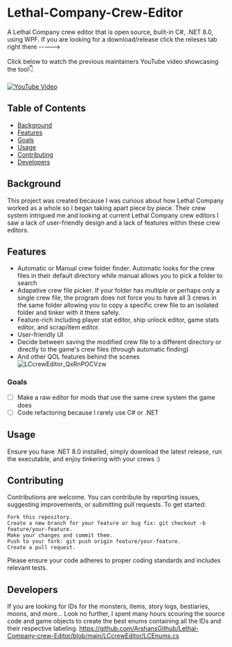 # Lethal-Company-Crew-Editor

A Lethal Company crew editor that is open source, built-in C#, .NET 8.0, using WPF. If you are looking for a download/release click the releses tab right there -----> <br><br>
Click below to watch the previous maintainers YouTube video showcasing the tool👇<br><br>
[![YouTube Video](https://img.youtube.com/vi/GG6tZs23O1Q/0.jpg)](https://www.youtube.com/watch?v=GG6tZs23O1Q)

## Table of Contents
- [Background](#background)
- [Features](#features)
- [Goals](#goals)
- [Usage](#usage)
- [Contributing](#contributing)
- [Developers](#developers)

## Background
This project was created because I was curious about how Lethal Company worked as a whole so I began taking apart piece by piece. Their crew system intrigued me and looking at current Lethal Company crew editors I saw a lack of user-friendly design and a lack of features within these crew editors.

## Features
- Automatic or Manual crew folder finder. Automatic looks for the crew files in their default directory while manual allows you to pick a folder to search
- Adapative crew file picker. If your folder has multiple or perhaps only a single crew file, the program does not force you to have all 3 crews in the same folder allowing you to copy a specific crew file to an isolated folder and tinker with it there safely.
- Feature-rich including player stat editor, ship unlock editor, game stats editor, and scrap/item editor.
- User-friendly UI
- Decide between saving the modified crew file to a different directory or directly to the game's crew files (through automatic finding)
- And other QOL features behind the scenes
![LCcrewEditor_QxRnPOCVzw](https://github.com/ArshansGithub/Lethal-Company-crew-Editor/assets/111618520/2495d997-6c6d-4e08-b669-5a6aeaf93881)

### Goals
- [ ] Make a raw editor for mods that use the same crew system the game does
- [ ] Code refactoring because I rarely use C# or .NET 

## Usage
Ensure you have .NET 8.0 installed, simply download the latest release, run the executable, and enjoy tinkering with your crews :)

## Contributing

Contributions are welcome. You can contribute by reporting issues, suggesting improvements, or submitting pull requests. To get started:

    Fork this repository.
    Create a new branch for your feature or bug fix: git checkout -b feature/your-feature.
    Make your changes and commit them.
    Push to your fork: git push origin feature/your-feature.
    Create a pull request.

Please ensure your code adheres to proper coding standards and includes relevant tests.

## Developers

If you are looking for IDs for the monsters, items, story logs, bestiaries, moons, and more... Look no further, I spent many hours scouring the source code and game objects to create the best enums containing all the IDs and their respective labeling.
https://github.com/ArshansGithub/Lethal-Company-crew-Editor/blob/main/LCcrewEditor/LCEnums.cs
